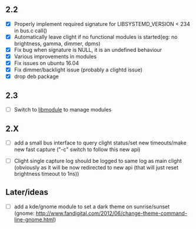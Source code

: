 ## 2.2
- [x] Properly implement required signature for LIBSYSTEMD_VERSION < 234 in bus.c call()
- [x] Automatically leave clight if no functional modules is started(eg: no brightness, gamma, dimmer, dpms)
- [x] Fix bug when signature is NULL, it is an undefined behaviour
- [x] Various improvements in modules
- [x] Fix issues on ubuntu 16.04
- [x] Fix dimmer/backlight issue (probably a clightd issue)
- [x] drop deb package

## 2.3
- [ ] Switch to [libmodule](https://github.com/FedeDP/libmodule) to manage modules

## 2.X
- [ ] add a small bus interface to query clight status/set new timeouts/make new fast capture ("-c" switch to follow this new api)
- [ ] Clight single capture log should be logged to same log as main clight (obviously as it will be now redirected to new api (that will just reset brightness timeout to 1ns))


## Later/ideas
- [ ] add a kde/gnome module to set a dark theme on sunrise/sunset (gnome: http://www.fandigital.com/2012/06/change-theme-command-line-gnome.html)
